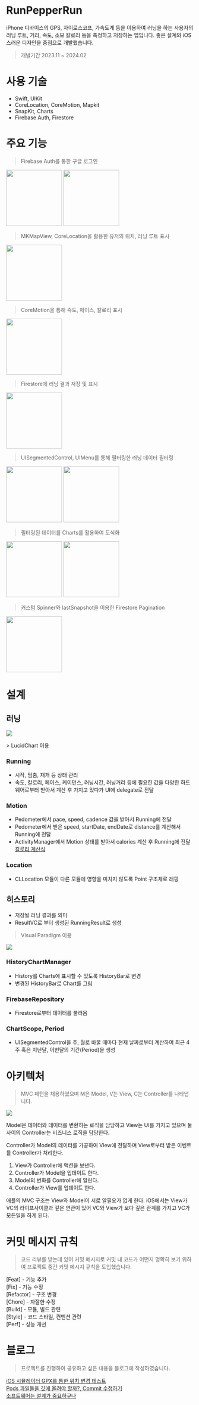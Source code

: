 # RunPepperRun
iPhone 디바이스의 GPS, 자이로스코프, 가속도계 등을 이용하여 러닝을 하는 사용자의 러닝 루트, 거리, 속도, 소모 칼로리 등을 측정하고 저장하는 앱입니다. 좋은 설계와 iOS 스러운 디자인을 중점으로 개발했습니다.

> 개발기간 2023.11 ~ 2024.02

# 사용 기술
- Swift, UIKit
- CoreLocation, CoreMotion, Mapkit
- SnapKit, Charts
- Firebase Auth, Firestore

# 주요 기능

> Firebase Auth를 통한 구글 로그인

<p float="left">
    <img src="./essets/로그인-1.PNG" width="150" />
    <img src="./essets/로그인-2.PNG" width="150" />
</p>

> MKMapView, CoreLocation을 활용한 유저의 위치, 러닝 루트 표시

<p float="left">
    <img src="./essets/러닝결과-다크모드-1.PNG" width="150" />
</p>

> CoreMotion을 통해 속도, 페이스, 칼로리 표시

<p float="left">
    <img src="./essets/러닝중-다크모드-1.PNG" width="150" />
</p>

> Firestore에 러닝 결과 저장 및 표시
<p float="left">
    <img src="./essets/러닝결과표시.PNG" width="150" />
</p>

> UISegmentedControl, UIMenu를 통해 필터링한 러닝 데이터 필터링
<p float="left">
    <img src="./essets/메뉴-주.PNG" width="150" />
    <img src="./essets/메뉴-월.PNG" width="150" />
</p>

> 필터링된 데이터를 Charts를 활용하여 도식화
<p float="left">
    <img src="./essets/차트-주.PNG" width="150" />
    <img src="./essets/차트-다른데이터.PNG" width="150" />
</p>

> 커스텀 Spinner와 lastSnapshot을 이용한 Firestore Pagination
<p float="left">
    <img src="./essets/히스토리-로딩.PNG" width="150" />
</p>

# 설계
## 러닝 
<p float="left">
    <img src="./essets/러닝_UML.png" />
</p>
> LucidChart 이용

### Running
- 시작, 멈춤, 재개 등 상태 관리
- 속도, 칼로리, 페이스, 케이던스, 러닝시간, 러닝거리 등에 필요한 값을 다양한 하드웨어로부터 받아서 계산 후 가지고 있다가 UI에 delegate로 전달

### Motion
- Pedometer에서 pace, speed, cadence 값을 받아서 Running에 전달
- Pedometer에서 받은 speed, startDate, endDate로 distance를 계산해서 Running에 전달
- ActivityManager에서 Motion 상태를 받아서 calories 계산 후 Running에 전달 [칼로리 계산식](https://downhilltodowntown.com/how-to-calculate-your-caloric-burn-while-running/)

### Location
- CLLocation 모듈이 다른 모듈에 영향을 미치지 않도록 Point 구조체로 래핑


## 히스토리
- 저장될 러닝 결과를 의미
- ResultVC로 부터 생성된 RunningResult로 생성

> Visual Paradigm 이용

<p float="left">
    <img src="./essets/히스토리_UML.png" />
</p>

### HistoryChartManager
- History를 Charts에 표시할 수 있도록 HistoryBar로 변경
- 변경된 HistoryBar로 Chart를 그림

### FirebaseRepository
- Firestore로부터 데이터를 불러옴

### ChartScope, Period
- UISegmentedControl을 주, 월로 바꿀 때마다 현재 날짜로부터 계산하여 최근 4주 혹은 지난달, 이번달의 기간(Period)을 생성

# 아키텍처

> MVC 패턴을 채용하였으며 M은 Model, V는 View, C는 Controller를 나타냅니다.

<p float="left">
    <img src="./essets/MVC.png" />
</p>

Model은 데이터와 데이터를 변환하는 로직을 담당하고 View는 UI를 가지고 있으며 둘 사이의 Controller는 비즈니스 로직을 담당한다.

Controller가 Model의 데이터를 가공하여 View에 전달하며 View로부터 받은 이벤트를 Controller가 처리한다.

1. View가 Controller에 액션을 보낸다.
2. Controller가 Model을 업데이트 한다.
3. Model의 변화를 Controller에 알린다.
4. Controller가 View를 업데이트 한다.

애플의 MVC 구조는 View와 Model이 서로 알필요가 없게 한다. iOS에서는 View가 VC의 라이프사이클과 깊은 연관이 있어 VC와 View가 보다 깊은 관계를 가지고 VC가 모든일을 하게 된다.

# 커밋 메시지 규칙
> 코드 리뷰를 받는데 있어 커밋 메시지로 커밋 내 코드가 어떤지 명확히 보기 위하여 프로젝트 중간 커밋 메시지 규칙을 도입했습니다.

[Feat] - 기능 추가<br>
[Fix] - 기능 수정<br>
[Refactor] - 구조 변경<br>
[Chore] -  자잘한 수정<br>
[Build] - 모듈, 빌드 관련<br>
[Style] - 코드 스타일, 컨벤션 관련<br>
[Perf] - 성능 개선<br>

# 블로그
> 프로젝트를 진행하여 공유하고 싶은 내용을 블로그에 작성하였습니다.

[iOS 시뮬레이터 GPX를 통한 위치 변경 테스트](https://medium.com/peppermint100/ios-%EC%8B%9C%EB%AE%AC%EB%A0%88%EC%9D%B4%ED%84%B0-gpx%EB%A5%BC-%ED%86%B5%ED%95%9C-%EC%9C%84%EC%B9%98-%EB%B3%80%EA%B2%BD-%ED%85%8C%EC%8A%A4%ED%8A%B8-85af7038c29a)<br>
[Pods 파일들을 깃에 올려야 할까?, Commit 수정하기](https://medium.com/peppermint100/cocoapods%EC%9D%84-%EA%B9%83%EC%97%90-%EC%98%AC%EB%A0%A4%EC%95%BC-%ED%95%A0%EA%B9%8C-commit-%EC%88%98%EC%A0%95%ED%95%98%EA%B8%B0-ae785e2049b2)<br>
[소프트웨어는 설계가 중요하구나
](https://medium.com/peppermint100/%EC%86%8C%ED%94%84%ED%8A%B8%EC%9B%A8%EC%96%B4%EB%8A%94-%EC%84%A4%EA%B3%84%EA%B0%80-%EC%A4%91%EC%9A%94%ED%95%98%EA%B5%AC%EB%82%98-5a3d686db983)<br>

